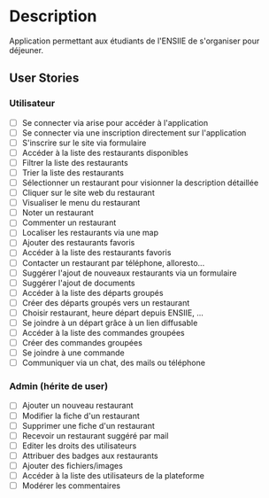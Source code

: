 # Description

Application permettant aux étudiants de l'ENSIIE de s'organiser pour déjeuner.

## User Stories

### Utilisateur

- [ ] Se connecter via arise pour accéder à l'application 
- [ ] Se connecter via une inscription directement sur l'application
- [ ] S'inscrire sur le site via formulaire 
- [ ] Accéder à la liste des restaurants disponibles 
- [ ] Filtrer la liste des restaurants
- [ ] Trier la liste des restaurants
- [ ] Sélectionner un restaurant pour visionner la description détaillée
- [ ] Cliquer sur le site web du restaurant
- [ ] Visualiser le menu du restaurant
- [ ] Noter un restaurant
- [ ] Commenter un restaurant
- [ ] Localiser les restaurants via une map
- [ ] Ajouter des restaurants favoris 
- [ ] Accéder à la liste des restaurants favoris
- [ ] Contacter un restaurant par téléphone, alloresto...
- [ ] Suggérer l'ajout de nouveaux restaurants via un formulaire
- [ ] Suggérer l'ajout de documents
- [ ] Accéder à la liste des départs groupés 
- [ ] Créer des départs groupés vers un restaurant
- [ ] Choisir restaurant, heure départ depuis ENSIIE, ... 
- [ ] Se joindre à un départ grâce à un lien diffusable
- [ ] Accéder à la liste des commandes groupées
- [ ] Créer des commandes groupées
- [ ] Se joindre à une commande
- [ ] Communiquer via un chat, des mails ou téléphone

### Admin (hérite de user)

- [ ] Ajouter un nouveau restaurant
- [ ] Modifier la fiche d'un restaurant
- [ ] Supprimer une fiche d'un restaurant
- [ ] Recevoir un restaurant suggéré par mail
- [ ] Editer les droits des utilisateurs
- [ ] Attribuer des badges aux restaurants
- [ ] Ajouter des fichiers/images
- [ ] Accéder à la liste des utilisateurs de la plateforme
- [ ] Modérer les commentaires
